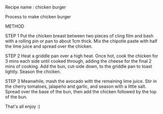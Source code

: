 Recipe name : chicken burger

Process to make chicken burger 

METHOD

STEP 1
Put the chicken breast between two pieces of cling film and bash with a rolling pin or pan to about 1cm thick.
Mix the chipotle paste with half the lime juice and spread over the chicken.

STEP 2
Heat a griddle pan over a high heat. Once hot, cook the chicken for 3 mins each side until cooked through,
adding the cheese for the final 2 mins of cooking. Add the bun, cut-side down, to the griddle pan to toast lightly. Season the chicken.

STEP 3
Meanwhile, mash the avocado with the remaining lime juice. Stir in the cherry tomatoes, jalapeño and garlic,
and season with a little salt. Spread over the base of the bun, then add the chicken followed by the top of the bun.

That's all enjoy :)

